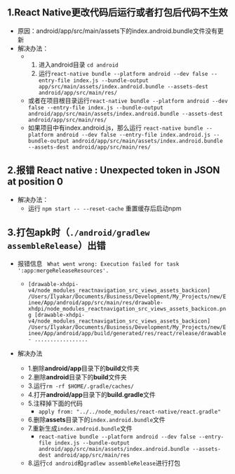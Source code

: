 ## 1.React Native更改代码后运行或者打包后代码不生效
* 原因：android/app/src/main/assets下的index.android.bundle文件没有更新
* 解决办法：
  - 1. 进入android目录 `cd android `
    2. 运行`react-native bundle --platform android --dev false --entry-file index.js --bundle-output app/src/main/assets/index.android.bundle --assets-dest android/app/src/main/res/`
  -  或者在项目根目录运行`react-native bundle --platform android --dev false --entry-file index.js --bundle-output android/app/src/main/assets/index.android.bundle --assets-dest android/app/src/main/res/`
  -  如果项目中有index.android.js，那么运行
 `react-native bundle --platform android --dev false --entry-file index.android.js --bundle-output android/app/src/main/assets/index.android.bundle --assets-dest android/app/src/main/res/`
 
 ## 2.报错 React native : Unexpected token in JSON at position 0
 * 解决办法：
   - 运行 `npm start -- --reset-cache` 重置缓存后启动npm
## 3.打包apk时（`./android/gradlew assembleRelease`）出错
 * 报错信息
 ` What went wrong: Execution failed for task ':app:mergeReleaseResources'.`

    - `[drawable-xhdpi-v4/node_modules_reactnavigation_src_views_assets_backicon] /Users/Ilyakar/Documents/Business/Development/My_Projects/new/Einee/App/android/app/src/main/res/drawable-xhdpi/node_modules_reactnavigation_src_views_assets_backicon.png [drawable-xhdpi-v4/node_modules_reactnavigation_src_views_assets_backicon] /Users/Ilyakar/Documents/Business/Development/My_Projects/new/Einee/App/android/app/build/generated/res/react/release/drawable-
.................`

* 解决办法
  - 1.删除**android/app**目录下的**build**文件夹
  - 2.删除**android**目录下的**build**文件夹
  - 3.运行`rm -rf $HOME/.gradle/caches/`
  - 4.打开**android/app**目录下的**build.gradle**文件
  - 5.注释掉下面的代码
    - `apply from: "../../node_modules/react-native/react.gradle"`
  - 6.删除**assets**目录下的`index.android.bundle`文件
  - 7.重新生成`index.android.bundle`文件
    - `react-native bundle --platform android --dev false --entry-file index.js --bundle-output android/app/src/main/assets/index.android.bundle --assets-dest android/app/src/main/res`
  - 8.运行`cd android`和`gradlew assembleRelease`进行打包
